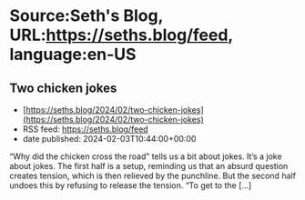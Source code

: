 # Source:Seth's Blog, URL:https://seths.blog/feed, language:en-US

## Two chicken jokes
 - [https://seths.blog/2024/02/two-chicken-jokes](https://seths.blog/2024/02/two-chicken-jokes)
 - RSS feed: https://seths.blog/feed
 - date published: 2024-02-03T10:44:00+00:00

&#8220;Why did the chicken cross the road&#8221; tells us a bit about jokes. It&#8217;s a joke about jokes. The first half is a setup, reminding us that an absurd question creates tension, which is then relieved by the punchline. But the second half undoes this by refusing to release the tension. &#8220;To get to the [&#8230;]

